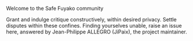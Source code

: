 Welcome to the Safe Fuyako community

Grant and indulge critique constructively, within desired privacy.
Settle disputes within these confines.
Finding yourselves unable, raise an issue here, answered by
Jean-Philippe ALLEGRO (JiPaix), the project maintainer. 
